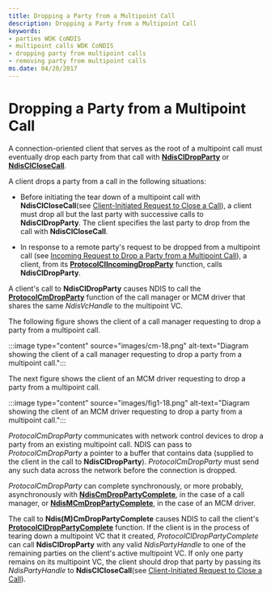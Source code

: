 ```yaml
---
title: Dropping a Party from a Multipoint Call
description: Dropping a Party from a Multipoint Call
keywords:
- parties WDK CoNDIS
- multipoint calls WDK CoNDIS
- dropping party from multipoint calls
- removing party from multipoint calls
ms.date: 04/20/2017
---
```


# Dropping a Party from a Multipoint Call





A connection-oriented client that serves as the root of a multipoint call must eventually drop each party from that call with [**NdisClDropParty**](/windows-hardware/drivers/ddi/ndis/nf-ndis-ndiscldropparty) or [**NdisClCloseCall**](/windows-hardware/drivers/ddi/ndis/nf-ndis-ndisclclosecall).

A client drops a party from a call in the following situations:

-   Before initiating the tear down of a multipoint call with **NdisClCloseCall**(see [Client-Initiated Request to Close a Call](client-initiated-request-to-close-a-call.md)), a client must drop all but the last party with successive calls to **NdisClDropParty**. The client specifies the last party to drop from the call with **NdisClCloseCall**.

-   In response to a remote party's request to be dropped from a multipoint call (see [Incoming Request to Drop a Party from a Multipoint Call](incoming-request-to-drop-a-party-from-a-multipoint-call.md)), a client, from its [**ProtocolClIncomingDropParty**](/windows-hardware/drivers/ddi/ndis/nc-ndis-protocol_cl_incoming_drop_party) function, calls **NdisClDropParty**.

A client's call to **NdisClDropParty** causes NDIS to call the [**ProtocolCmDropParty**](/windows-hardware/drivers/ddi/ndis/nc-ndis-protocol_cm_drop_party) function of the call manager or MCM driver that shares the same *NdisVcHandle* to the multipoint VC.

The following figure shows the client of a call manager requesting to drop a party from a multipoint call.

:::image type="content" source="images/cm-18.png" alt-text="Diagram showing the client of a call manager requesting to drop a party from a multipoint call.":::

The next figure shows the client of an MCM driver requesting to drop a party from a multipoint call.

:::image type="content" source="images/fig1-18.png" alt-text="Diagram showing the client of an MCM driver requesting to drop a party from a multipoint call.":::

*ProtocolCmDropParty* communicates with network control devices to drop a party from an existing multipoint call. NDIS can pass to *ProtocolCmDropParty* a pointer to a buffer that contains data (supplied to the client in the call to **NdisClDropParty**). *ProtocolCmDropParty* must send any such data across the network before the connection is dropped.

*ProtocolCmDropParty* can complete synchronously, or more probably, asynchronously with [**NdisCmDropPartyComplete**](/windows-hardware/drivers/ddi/ndis/nf-ndis-ndiscmdroppartycomplete), in the case of a call manager, or [**NdisMCmDropPartyComplete**](/windows-hardware/drivers/ddi/ndis/nf-ndis-ndismcmdroppartycomplete), in the case of an MCM driver.

The call to **Ndis(M)CmDropPartyComplete** causes NDIS to call the client's [**ProtocolClDropPartyComplete**](/windows-hardware/drivers/ddi/ndis/nc-ndis-protocol_cl_drop_party_complete) function. If the client is in the process of tearing down a multipoint VC that it created, *ProtocolClDropPartyComplete* can call **NdisClDropParty** with any valid *NdisPartyHandle* to one of the remaining parties on the client's active multipoint VC. If only one party remains on its multipoint VC, the client should drop that party by passing its *NdisPartyHandle* to **NdisClCloseCall**(see [Client-Initiated Request to Close a Call](client-initiated-request-to-close-a-call.md)).

 

